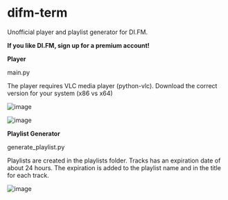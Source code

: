 # difm-term
Unofficial player and playlist generator for DI.FM. 

**If you like DI.FM, sign up for a premium account!**

**Player**

main.py

The player requires VLC media player (python-vlc). Download the correct version for your system (x86 vs x64)

![image](https://user-images.githubusercontent.com/1930031/135164286-b39f839b-a660-48db-a701-39fb21d754f5.png)

![image](https://user-images.githubusercontent.com/1930031/135300862-846b1c11-3d27-4022-b5f1-c54e25dc7b88.png)



**Playlist Generator**

generate_playlist.py

Playlists are created in the playlists folder. Tracks has an expiration date of about 24 hours. The expiration is added to the playlist name and in the title for each track.

![image](https://user-images.githubusercontent.com/1930031/135164749-2d13972d-d6e8-4883-a1fa-525ad126ef58.png)


